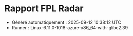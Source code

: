 # Rapport FPL Radar

- Généré automatiquement : 2025-09-12 10:38:12 UTC
- Runner : Linux-6.11.0-1018-azure-x86_64-with-glibc2.39
